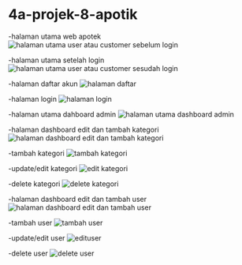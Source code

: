 # 4a-projek-8-apotik

-halaman utama web apotek
![halaman utama user atau customer sebelum login](https://user-images.githubusercontent.com/74490650/162575976-94760a37-2bec-47de-aa5f-13891494f676.PNG)

-halaman utama setelah login
![halaman utama user atau customer sesudah login](https://user-images.githubusercontent.com/74490650/162576000-1d706240-e2e0-4599-9fe4-0434a31b1e5c.PNG)

-halaman daftar akun
![halaman daftar](https://user-images.githubusercontent.com/74490650/162576018-a4bf93ce-1a0c-4cfc-bbe6-b5440ea1a98a.PNG)

-halaman login
![halaman login](https://user-images.githubusercontent.com/74490650/162576038-2a18d4a0-b972-4c5e-ba63-a8e3e2fea714.PNG)

-halaman utama dahboard admin
![halaman utama dashboard admin](https://user-images.githubusercontent.com/74490650/162576046-1e9bfc1f-1a79-4330-96ec-c9cbdaf15dda.PNG)

-halaman dashboard edit dan tambah kategori
![halaman dashboard edit dan tambah kategori](https://user-images.githubusercontent.com/74490650/162576069-e27d405a-c1d1-42ac-a584-e818aa6879f7.PNG)

-tambah kategori
![tambah kategori](https://user-images.githubusercontent.com/74490650/162576658-9b6e341b-3bbf-4cac-992f-3e9d21240b9a.PNG)

-update/edit kategori
![edit kategori](https://user-images.githubusercontent.com/74490650/162576672-aecf9411-d420-4f0f-83ef-5e50bdc6c102.PNG)

-delete kategori
![delete kategori](https://user-images.githubusercontent.com/74490650/162576705-9d98b313-113d-47ec-8c04-9b9a6a9856a3.PNG)

-halaman dashboard edit dan tambah user
![halaman dashboard edit dan tambah user](https://user-images.githubusercontent.com/74490650/162576073-b5ee2b5e-b568-4541-8375-025f8492c393.PNG)

-tambah user
![tambah user](https://user-images.githubusercontent.com/74490650/162576763-53fdf1a8-a48b-4080-9040-5349dbad6f1e.PNG)

-update/edit user
![edituser](https://user-images.githubusercontent.com/74490650/162576771-228404d8-46e7-4fe6-b2d7-a1ab6735c462.PNG)

-delete user
![delete user](https://user-images.githubusercontent.com/74490650/162576791-b6bcf5c5-64e6-4d0b-aec4-5abdbaaf31ed.PNG)
